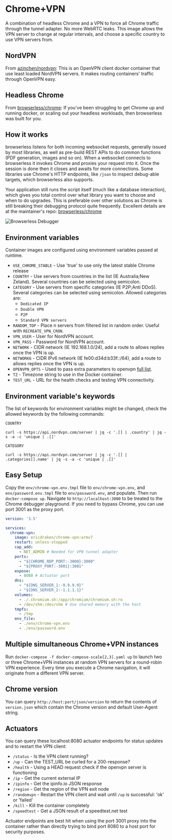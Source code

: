 # Chrome+VPN

A combination of headless Chrome and a VPN to force all Chrome traffic through the tunnel adapter. No more WebRTC leaks.
This image allows the VPN server to change at regular intervals, and choose a specific country to use VPN servers from.

## NordVPN

From [azinchen/nordvpn](https://github.com/azinchen/nordvpn): This is an OpenVPN client docker container that use least loaded NordVPN servers. It makes routing containers' traffic through OpenVPN easy.

## Headless Chrome

From [browserless/chrome](https://github.com/browserless/chrome): If you've been struggling to get Chrome up and running docker, or scaling out your headless workloads, then browserless was built for you.

## How it works

browserless listens for both incoming websocket requests, generally issued by most libraries, as well as pre-build REST APIs to do common functions (PDF generation, images and so on). When a websocket connects to browserless it invokes Chrome and proxies your request into it. Once the session is done then it closes and awaits for more connections. Some libraries use Chrome's HTTP endpoints, like `/json` to inspect debug-able targets, which browserless also supports.

Your application still runs the script itself (much like a database interaction), which gives you total control over what library you want to choose and when to do upgrades. This is preferable over other solutions as Chrome is still breaking their debugging protocol quite frequently.
Excellent details are at the maintainer's repo: [browserless/chrome](https://github.com/browserless/chrome)

![Browserless Debugger](https://raw.githubusercontent.com/ericdraken/chrome-vpn/master/demo.gif)

## Environment variables

Container images are configured using environment variables passed at runtime.

 * `USE_CHROME_STABLE` - Use 'true' to use only the latest stable Chrome release
 * `COUNTRY`           - Use servers from countries in the list (IE Australia;New Zeland). Several countries can be selected using semicolon.
 * `CATEGORY`          - Use servers from specific categories (IE P2P;Anti DDoS). Several categories can be selected using semicolon. Allowed categories are:
   * `Dedicated IP`
   * `Double VPN`
   * `P2P`
   * `Standard VPN servers`
 * `RANDOM_TOP`        - Place n servers from filtered list in random order. Useful with `RECREATE_VPN_CRON`.
 * `VPN_USER`          - User for NordVPN account.
 * `VPN_PASS`          - Password for NordVPN account.
 * `NETWORK`           - CIDR network (IE 192.168.1.0/24), add a route to allows replies once the VPN is up.
 * `NETWORK6`          - CIDR IPv6 network (IE fe00:d34d:b33f::/64), add a route to allows replies once the VPN is up.
 * `OPENVPN_OPTS`      - Used to pass extra parameters to openvpn [full list](https://openvpn.net/community-resources/reference-manual-for-openvpn-2-4/).
 * `TZ`                - Timezone string to use in the Docker container.
 * `TEST_URL`          - URL for the health checks and testing VPN connectivity.

## Environment variable's keywords

The list of keywords for environment variables might be changed, check the allowed keywords by the following commands:

`COUNTRY`
```
curl -s https://api.nordvpn.com/server | jq -c '.[] | .country' | jq -s -a -c 'unique | .[]'
```

`CATEGORY`
```
curl -s https://api.nordvpn.com/server | jq -c '.[] | .categories[].name' | jq -s -a -c 'unique | .[]'
```

## Easy Setup

Copy the `env/chrome-vpn.env.tmpl` file to `env/chrome-vpn.env`, and `env/password.env.tmpl` file to `env/password.env`, and populate. Then run `docker-compose up`. Navigate to `http://localhost:3000` to
be treated to the Chrome debugger playground. If you need to bypass Chrome, you can use port 3001 as the proxy port.

```yaml
version: '3.5'

services:
  chrome-vpn:
    image: ericdraken/chrome-vpn:armv7
    restart: unless-stopped
    cap_add:
      - NET_ADMIN # Needed for VPN tunnel adapter
    ports:
      - "${CHROME_RDP_PORT:-3000}:3000"
      - "${PROXY_PORT:-3001}:3001"
    expose:
      - 8080 # Actuator port
    dns:
      - "${DNS_SERVER_1:-9.9.9.9}"
      - "${DNS_SERVER_2:-1.1.1.1}"
    volumes:
      - ./.chromium.sh:/app/chromium/chromium.sh:ro
      - /dev/shm:/dev/shm # Use shared memory with the host
    tmpfs:
      - /tmp
    env_file:
      - ./env/chrome-vpn.env
      - ./env/password.env
```

## Multiple simultaneous Chrome+VPN instances

Run `docker-compose -f docker-compose-scale[2,3].yaml up` to launch two or three Chrome+VPN instances
at random VPN servers for a round-robin VPN experience. Every time you execute a Chrome navigation, it will originate from
a different VPN server.

## Chrome version

You can query `http://host:port/json/version` to return the contents of `version.json` which contain the Chrome version and default User-Agent string.

## Actuators

You can query these localhost:8080 actuator endpoints for status updates and to restart the VPN client:

* `/status` - Is the VPN client running?
* `/up` - Can the TEST_URL be curled for a 200-response?
* `/health` - Using a HEAD request check if the openvpn server is functioning
* `/ip` - Get the current external IP
* `/ipinfo` - Get the ipinfo.io JSON response
* `/region` - Get the region of the VPN exit node
* `/randomvpn` - Restart the VPN client and wait until `/up` is successful: 'ok' or 'failed'
* `/kill` - Kill the container completely
* `/speedtest` - Get a JSON result of a speedtest.net test

Actuator endpoints are best hit when using the port 3001 proxy into the container rather than directly trying
to bind port 8080 to a host port for security purposes.